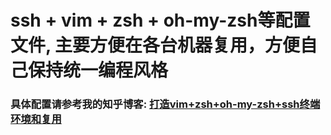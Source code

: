 # ssh + vim + zsh + oh-my-zsh等配置文件, 主要方便在各台机器复用，方便自己保持统一编程风格
### 具体配置请参考我的知乎博客: [打造vim+zsh+oh-my-zsh+ssh终端环境和复用](https://zhuanlan.zhihu.com/p/53106094)

